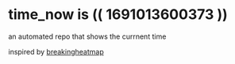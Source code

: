 # time_now is (( 1691013600373 ))

an automated repo that shows the currnent time

inspired by [breakingheatmap](https://github.com/breakingheatmap/breakingheatmap)